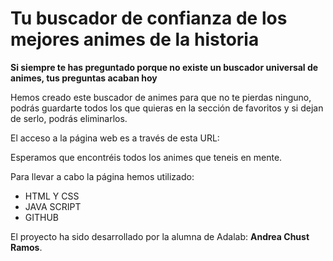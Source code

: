 # Tu buscador de confianza de los mejores animes de la historia

**Si siempre te has preguntado porque no existe un buscador universal de animes, tus preguntas acaban hoy**

Hemos creado este buscador de animes para que no te pierdas ninguno, podrás guardarte todos los que quieras en la sección de favoritos y si dejan de serlo, podrás eliminarlos.

El acceso a la página web es a través de esta URL: 

Esperamos que encontréis todos los animes que teneis en mente.

Para llevar a cabo la página hemos utilizado:
 - HTML Y CSS
 - JAVA SCRIPT
 - GITHUB

El proyecto ha sido desarrollado por la alumna de Adalab: **Andrea Chust Ramos**.


